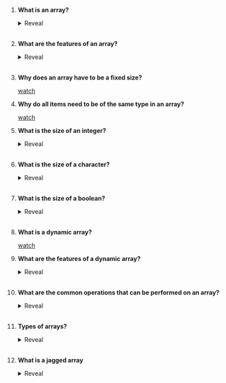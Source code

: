 1. **What is an array?**

   <details>
   <summary>Reveal</summary>

   An array is a collection of elements stored in contiguous memory locations.
   Array elements are indexed.

   </details><br>

1. **What are the features of an array?**

   <details>
   <summary>Reveal</summary>

   - All array elements need to be of the same type
   - Array size is fixed

   </details><br>

1. **Why does an array have to be a fixed size?**

   [watch](https://youtu.be/QJNwK2uJyGs?t=109)

1. **Why do all items need to be of the same type in an array?**

   [watch](https://youtu.be/QJNwK2uJyGs?t=193)

1. **What is the size of an integer?**

   <details>
   <summary>Reveal</summary>

   2 to 4 bytes in the memory

   </details><br>

1. **What is the size of a character?**

   <details>
   <summary>Reveal</summary>

   1 byte in the memory

   </details><br>

1. **What is the size of a boolean?**

   <details>
   <summary>Reveal</summary>

   1 byte in the memory

   </details><br>

1. **What is a dynamic array?**

   [watch](https://youtu.be/QJNwK2uJyGs?t=301)

1. **What are the features of a dynamic array?**

   <details>
   <summary>Reveal</summary>

   - Array size is flexible
   - Some dynamic array can have different data types

   </details><br>

1. **What are the common operations that can be performed on an array?**

   <details>
   <summary>Reveal</summary>

   - Accessing elements at index O(1)
   - Inserting elements at index O(n)
   - Deleting elements from index O(n)
   - Updating elements at index O(1)
   - Traversing an array O(n)

   </details><br>

1. **Types of arrays?**

   <details>
   <summary>Reveal</summary>

   - One-dimensional array - single row of elements
   - Multi-dimensional array - multiple rows of elements

   </details><br>

1. **What is a jagged array**

   <details>
   <summary>Reveal</summary>

   A jagged array is an array of arrays. It is similar to a two-dimensional array, except it can have varying lengths of rows.

   </details><br>
